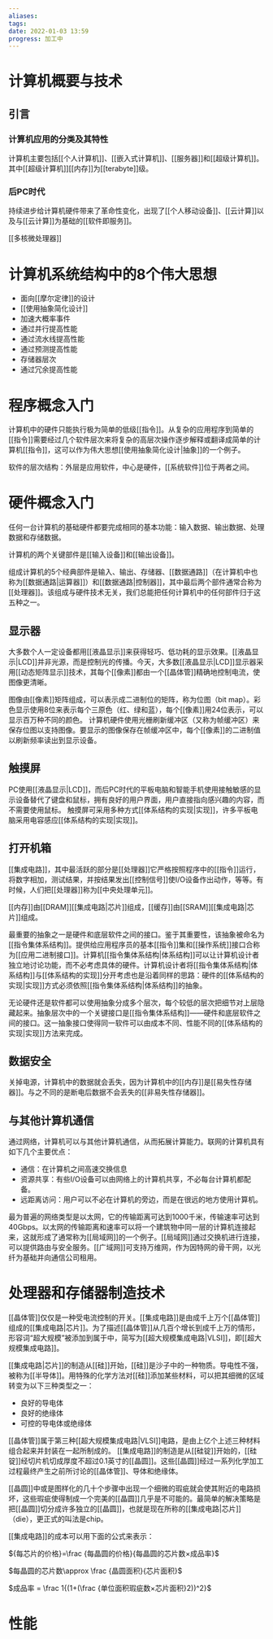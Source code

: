 ```yaml
---
aliases: 
tags: 
date: 2022-01-03 13:59
progress: 加工中
---
```


# 计算机概要与技术
## 引言
### 计算机应用的分类及其特性
计算机主要包括[[个人计算机]]、[[嵌入式计算机]]、[[服务器]]和[[超级计算机]]。其中[[超级计算机]][[内存]]为[[terabyte]]级。
### 后PC时代
持续进步给计算机硬件带来了革命性变化，出现了[[个人移动设备]]、[[云计算]]以及与[[云计算]]为基础的[[软件即服务]]。

[[多核微处理器]]

# 计算机系统结构中的8个伟大思想
 + 面向[[摩尔定律]]的设计
 + [[使用抽象简化设计]]
 + 加速大概率事件
 + 通过并行提高性能
 + 通过流水线提高性能
 + 通过预测提高性能
 + 存储器层次
 + 通过冗余提高性能

# 程序概念入门
计算机中的硬件只能执行极为简单的低级[[指令]]。从复杂的应用程序到简单的[[指令]]需要经过几个软件层次来将复杂的高层次操作逐步解释或翻译成简单的计算机[[指令]]，这可以作为伟大思想[[使用抽象简化设计|抽象]]的一个例子。

软件的层次结构：外层是应用软件，中心是硬件，[[系统软件]]位于两者之间。

# 硬件概念入门
任何一台计算机的基础硬件都要完成相同的基本功能：输入数据、输出数据、处理数据和存储数据。

计算机的两个关键部件是[[输入设备]]和[[输出设备]]。

组成计算机的5个经典部件是输入、输出、存储器、[[数据通路]]（在计算机中也称为[[数据通路|运算器]]）和[[数据通路|控制器]]，其中最后两个部件通常合称为[[处理器]]。该组成与硬件技术无关，我们总能把任何计算机中的任何部件归于这五种之一。

## 显示器
大多数个人一定设备都用[[液晶显示]]来获得轻巧、低功耗的显示效果。[[液晶显示|LCD]]并非光源，而是控制光的传播。今天，大多数[[液晶显示|LCD]]显示器采用[[动态矩阵显示]]技术，其每个[[像素]]都由一个[[晶体管]]精确地控制电流，使图像更清晰。

图像由[[像素]]矩阵组成，可以表示成二进制位的矩阵，称为位图（bit map）。彩色显示使用8位来表示每个三原色（红、绿和蓝），每个[[像素]]用24位表示，可以显示百万种不同的颜色。
计算机硬件使用光栅刷新缓冲区（又称为帧缓冲区）来保存位图以支持图像。要显示的图像保存在帧缓冲区中，每个[[像素]]的二进制值以刷新频率读出到显示设备。

## 触摸屏
PC使用[[液晶显示|LCD]]，而后PC时代的平板电脑和智能手机使用接触敏感的显示设备替代了键盘和鼠标，拥有良好的用户界面，用户直接指向感兴趣的内容，而不需要使用鼠标。
触摸屏可采用多种方式[[体系结构的实现|实现]]，许多平板电脑采用电容感应[[体系结构的实现|实现]]。


## 打开机箱

[[集成电路]]，其中最活跃的部分是[[处理器]]它严格按照程序中的[[指令]]运行，将数字相加，测试结果，并按结果发出[[控制信号]]使I/O设备作出动作，等等。有时候，人们把[[处理器]]称为[[中央处理单元]]。

[[内存]]由[[DRAM]][[集成电路|芯片]]组成，[[缓存]]由[[SRAM]][[集成电路|芯片]]组成。

最重要的抽象之一是硬件和底层软件之间的接口。鉴于其重要性，该抽象被命名为[[指令集体系结构]]。提供给应用程序员的基本[[指令]]集和[[操作系统]]接口合称为[[应用二进制接口]]。计算机[[指令集体系结构|体系结构]]可以让计算机设计者独立地讨论功能，而不必考虑具体的硬件。计算机设计者将[[指令集体系结构|体系结构]]与[[体系结构的实现]]分开考虑也是沿着同样的思路：硬件的[[体系结构的实现|实现]]方式必须依照[[指令集体系结构|体系结构]]的抽象。

无论硬件还是软件都可以使用抽象分成多个层次，每个较低的层次把细节对上层隐藏起来。抽象层次中的一个关键接口是[[指令集体系结构]]——硬件和底层软件之间的接口。这一抽象接口使得同一软件可以由成本不同、性能不同的[[体系结构的实现|实现]]方法来完成。

## 数据安全

关掉电源，计算机中的数据就会丢失，因为计算机中的[[内存]]是[[易失性存储器]]。与之不同的是断电后数据不会丢失的[[非易失性存储器]]。

## 与其他计算机通信
通过网络，计算机可以与其他计算机通信，从而拓展计算能力。联网的计算机具有如下几个主要优点：
+ 通信：在计算机之间高速交换信息
+ 资源共享：有些I/O设备可以由网络上的计算机共享，不必每台计算机都配备。
+ 远距离访问：用户可以不必在计算机的旁边，而是在很远的地方使用计算机。

最为普遍的网络类型是以太网，它的传输距离可达到1000千米，传输速率可达到40Gbps。以太网的传输距离和速率可以将一个建筑物中同一层的计算机连接起来，这就形成了通常称为[[局域网]]的一个例子。[[局域网]]通过交换机进行连接，可以提供路由与安全服务。[[广域网]]可支持万维网，作为因特网的骨干网，以光纤为基础并向通信公司租用。

# 处理器和存储器制造技术

[[晶体管]]仅仅是一种受电流控制的开关。[[集成电路]]是由成千上万个[[晶体管]]组成的[[集成电路|芯片]]。为了描述[[晶体管]]从几百个增长到成千上万的情形，形容词“超大规模”被添加到属于中，简写为[[超大规模集成电路|VLSI]]，即[[超大规模集成电路]]。

[[集成电路|芯片]]的制造从[[硅]]开始，[[硅]]是沙子中的一种物质。导电性不强，被称为[[半导体]]。用特殊的化学方法对[[硅]]添加某些材料，可以把其细微的区域转变为以下三种类型之一：
+ 良好的导电体
+ 良好的绝缘体
+ 可控的导电体或绝缘体

[[晶体管]]属于第三种[[超大规模集成电路|VLSI]]电路，是由上亿个上述三种材料组合起来并封装在一起所制成的。
[[集成电路]]的制造是从[[硅锭]]开始的，[[硅锭]]经切片机切成厚度不超过0.1英寸的[[晶圆]]。这些[[晶圆]]经过一系列化学加工过程最终产生之前所讨论的[[晶体管]]、导体和绝缘体。

[[晶圆]]中或是图样化的几十个步骤中出现一个细微的瑕疵就会使其附近的电路损坏，这些瑕疵使得制成一个完美的[[晶圆]]几乎是不可能的。最简单的解决策略是把[[晶圆]]切分成许多独立的[[晶圆]]，也就是现在所称的[[集成电路|芯片]]（die），更正式的叫法是chip。

[[集成电路]]的成本可以用下面的公式来表示：

${每芯片的价格}=\frac {每晶圆的价格}{每晶圆的芯片数×成品率}$

$每晶圆的芯片数\approx \frac {晶圆面积}{芯片面积}$

$成品率 = \frac 1{(1+(\frac {单位面积瑕疵数×芯片面积}2))^2}$

# 性能
